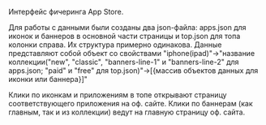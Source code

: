 Интерфейс фичеринга App Store.

Для работы с данными были созданы два json-файла: apps.json для иконок и баннеров в основной части страницы и top.json для топа колонки справа. Их структура примерно одинакова. Данные представляют собой объект со свойствами "iphone(ipad)"->"название коллекции("new", "classic", "banners-line-1" и "banners-line-2" для apps.json; "paid" и "free" для top.json)"->[{массив объектов данных для иконки или баннера}]"

Клики по иконкам и приложениям в топе открывают страницу соответствующего приложения на оф. сайте. Клики по баннерам (как главным, так и из коллекции) ведут на главную страницу оф. сайта.
